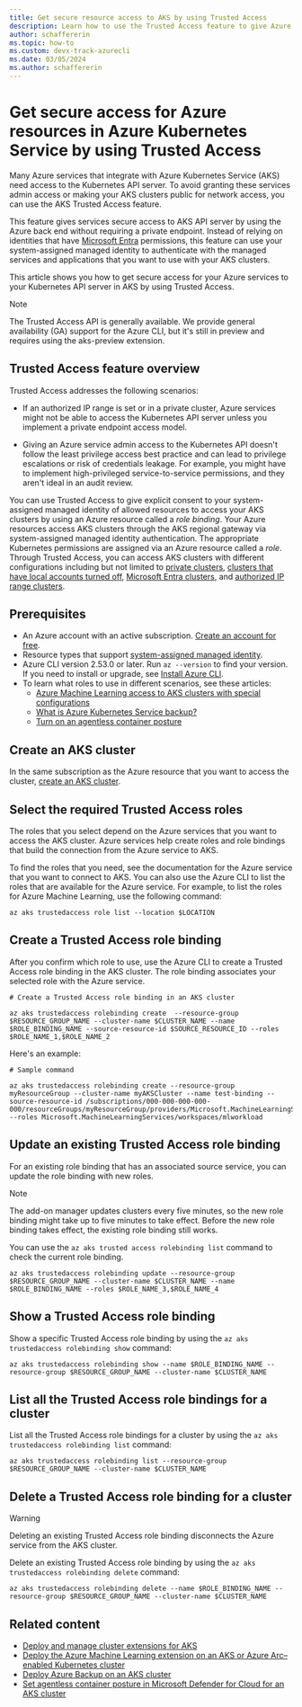 ```yaml
---
title: Get secure resource access to AKS by using Trusted Access
description: Learn how to use the Trusted Access feature to give Azure resources access to Azure Kubernetes Service (AKS) clusters.
author: schaffererin
ms.topic: how-to
ms.custom: devx-track-azurecli
ms.date: 03/05/2024
ms.author: schaffererin
---
```


# Get secure access for Azure resources in Azure Kubernetes Service by using Trusted Access

Many Azure services that integrate with Azure Kubernetes Service (AKS) need access to the Kubernetes API server. To avoid granting these services admin access or making your AKS clusters public for network access, you can use the AKS Trusted Access feature.

This feature gives services secure access to AKS API server by using the Azure back end without requiring a private endpoint. Instead of relying on identities that have [Microsoft Entra](/azure/active-directory/fundamentals/active-directory-whatis) permissions, this feature can use your system-assigned managed identity to authenticate with the managed services and applications that you want to use with your AKS clusters.

This article shows you how to get secure access for your Azure services to your Kubernetes API server in AKS by using Trusted Access.

> [!NOTE]
> The Trusted Access API is generally available. We provide general availability (GA) support for the Azure CLI, but it's still in preview and requires using the aks-preview extension.

## Trusted Access feature overview

Trusted Access addresses the following scenarios:

* If an authorized IP range is set or in a private cluster, Azure services might not be able to access the Kubernetes API server unless you implement a private endpoint access model.

* Giving an Azure service admin access to the Kubernetes API doesn't follow the least privilege access best practice and can lead to privilege escalations or risk of credentials leakage. For example, you might have to implement high-privileged service-to-service permissions, and they aren't ideal in an audit review.

You can use Trusted Access to give explicit consent to your system-assigned managed identity of allowed resources to access your AKS clusters by using an Azure resource called a *role binding*. Your Azure resources access AKS clusters through the AKS regional gateway via system-assigned managed identity authentication. The appropriate Kubernetes permissions are assigned via an Azure resource called a *role*. Through Trusted Access, you can access AKS clusters with different configurations including but not limited to [private clusters](private-clusters.md), [clusters that have local accounts turned off](manage-local-accounts-managed-azure-ad.md#disable-local-accounts), [Microsoft Entra clusters](azure-ad-integration-cli.md), and [authorized IP range clusters](api-server-authorized-ip-ranges.md).

## Prerequisites

* An Azure account with an active subscription. [Create an account for free](https://azure.microsoft.com/free/?WT.mc_id=A261C142F).
* Resource types that support [system-assigned managed identity](/azure/active-directory/managed-identities-azure-resources/overview).
* Azure CLI version 2.53.0 or later. Run `az --version` to find your version. If you need to install or upgrade, see [Install Azure CLI][azure-cli-install].
* To learn what roles to use in different scenarios, see these articles:
  * [Azure Machine Learning access to AKS clusters with special configurations](https://github.com/Azure/AML-Kubernetes/blob/master/docs/azureml-aks-ta-support.md)
  * [What is Azure Kubernetes Service backup?][aks-azure-backup]
  * [Turn on an agentless container posture](/azure/defender-for-cloud/concept-agentless-containers)

## Create an AKS cluster

In the same subscription as the Azure resource that you want to access the cluster, [create an AKS cluster](tutorial-kubernetes-deploy-cluster.md).

## Select the required Trusted Access roles

The roles that you select depend on the Azure services that you want to access the AKS cluster. Azure services help create roles and role bindings that build the connection from the Azure service to AKS.

To find the roles that you need, see the documentation for the Azure service that you want to connect to AKS. You can also use the Azure CLI to list the roles that are available for the Azure service. For example, to list the roles for Azure Machine Learning, use the following command:

```azurecli-interactive
az aks trustedaccess role list --location $LOCATION
```

## Create a Trusted Access role binding

After you confirm which role to use, use the Azure CLI to create a Trusted Access role binding in the AKS cluster. The role binding associates your selected role with the Azure service.

```azurecli
# Create a Trusted Access role binding in an AKS cluster

az aks trustedaccess rolebinding create  --resource-group $RESOURCE_GROUP_NAME --cluster-name $CLUSTER_NAME --name $ROLE_BINDING_NAME --source-resource-id $SOURCE_RESOURCE_ID --roles $ROLE_NAME_1,$ROLE_NAME_2
```

Here's an example:

```azurecli
# Sample command

az aks trustedaccess rolebinding create --resource-group myResourceGroup --cluster-name myAKSCluster --name test-binding --source-resource-id /subscriptions/000-000-000-000-000/resourceGroups/myResourceGroup/providers/Microsoft.MachineLearningServices/workspaces/MyMachineLearning --roles Microsoft.MachineLearningServices/workspaces/mlworkload
```

## Update an existing Trusted Access role binding

For an existing role binding that has an associated source service, you can update the role binding with new roles.

> [!NOTE]
> The add-on manager updates clusters every five minutes, so the new role binding might take up to five minutes to take effect. Before the new role binding takes effect, the existing role binding still works.
>
> You can use the `az aks trusted access rolebinding list` command to check the current role binding.

```azurecli-interactive
az aks trustedaccess rolebinding update --resource-group $RESOURCE_GROUP_NAME --cluster-name $CLUSTER_NAME --name $ROLE_BINDING_NAME --roles $ROLE_NAME_3,$ROLE_NAME_4
```

## Show a Trusted Access role binding

Show a specific Trusted Access role binding by using the `az aks trustedaccess rolebinding show` command:

```azurecli=interactive
az aks trustedaccess rolebinding show --name $ROLE_BINDING_NAME --resource-group $RESOURCE_GROUP_NAME --cluster-name $CLUSTER_NAME
```

## List all the Trusted Access role bindings for a cluster

List all the Trusted Access role bindings for a cluster by using the `az aks trustedaccess rolebinding list` command:

```azurecli-interactive
az aks trustedaccess rolebinding list --resource-group $RESOURCE_GROUP_NAME --cluster-name $CLUSTER_NAME
```

## Delete a Trusted Access role binding for a cluster

> [!WARNING]
> Deleting an existing Trusted Access role binding disconnects the Azure service from the AKS cluster.

Delete an existing Trusted Access role binding by using the `az aks trustedaccess rolebinding delete` command:

```azurecli-interactive
az aks trustedaccess rolebinding delete --name $ROLE_BINDING_NAME --resource-group $RESOURCE_GROUP_NAME --cluster-name $CLUSTER_NAME
```

## Related content

* [Deploy and manage cluster extensions for AKS](cluster-extensions.md)
* [Deploy the Azure Machine Learning extension on an AKS or Azure Arc&#8211;enabled Kubernetes cluster](/azure/machine-learning/how-to-deploy-kubernetes-extension)
* [Deploy Azure Backup on an AKS cluster](/azure/backup/azure-kubernetes-service-backup-overview)
* [Set agentless container posture in Microsoft Defender for Cloud for an AKS cluster](/azure/defender-for-cloud/concept-agentless-containers)

<!-- LINKS -->

[az-feature-register]: /cli/azure/feature#az-feature-register
[az-feature-show]: /cli/azure/feature#az-feature-show
[az-provider-register]: /cli/azure/provider#az-provider-register
[aks-azure-backup]: /azure/backup/azure-kubernetes-service-backup-overview
[azure-cli-install]: /cli/azure/install-azure-cli

